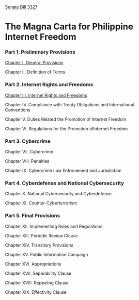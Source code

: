 [Senate Bill 3327](http://www.senate.gov.ph/lis/bill_res.aspx?congress=15&q=SBN-3327)

The Magna Carta for Philippine Internet Freedom
===============================================

### Part 1. Preliminary Provisions

[Chapter I. General Provisions](https://github.com/ngpestelos/SB-3327/wiki/Chapter-1)

[Chapter II. Definition of Terms](https://github.com/ngpestelos/SB-3327/wiki/Chapter-2)

### Part 2. Internet Rights and Freedoms

[Chapter III. Internet Rights and Freedoms](https://github.com/ngpestelos/SB-3327/wiki/Chapter-3)

Chapter IV. Compliance with Treaty Obligations and International Conventions

Chapter V. Duties Related the Promotion of Internet Freedom

Chapter VI. Regulations for the Promotion ofInternet Freedom

### Part 3. Cybercrime

Chapter VII. Cybercrime

Chapter VIII. Penalties

Chapter IX. Cybercrime Law Enforcement and Jurisdiction

### Part 4. Cyberdefense and National Cybersecurity

Chapter X. National Cybersecurity and Cyberdefense

Chapter XI. Counter-Cyberterrorism

### Part 5. Final Provisions

Chapter XII. Implementing Rules and Regulations

Chapter XIII. Periodic Review Clause

Chapter XIV. Transitory Provisions

Chapter XV. Public Information Campaign

Chapter XVI. Appropriations

Chapter XVII. Separability Clause

Chapter XVIII. Repealing Clause

Chapter XIX. Effectivity Clause
